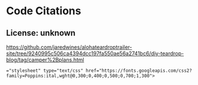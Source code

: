 # Code Citations

## License: unknown
https://github.com/jaredwines/alohateardroptrailer-site/tree/9240995c506ca4394dcc197fa550ae56a2741bc6/diy-teardrop-blog/tag/camper%2Bplans.html

```
="stylesheet" type="text/css" href="https://fonts.googleapis.com/css2?family=Poppins:ital,wght@0,300;0,400;0,500;0,700;1,300">
```

